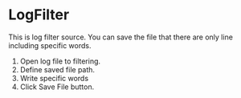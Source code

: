 LogFilter
=========
This is log filter source.
You can save the file that there are only line including specific words.
1. Open log file to filtering.
2. Define saved file path.
2. Write specific words
3. Click Save File button.
